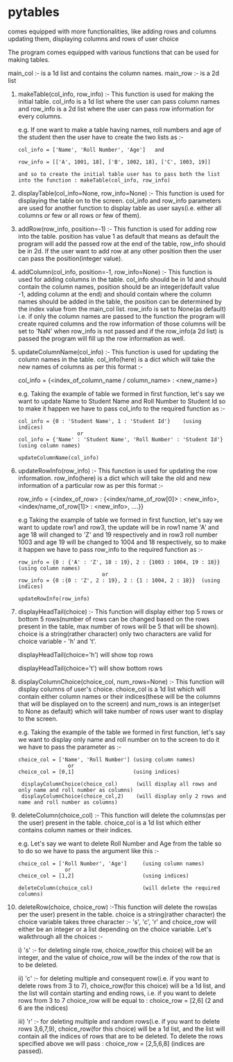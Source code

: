 # pytables
comes equipped with more functionalities, like adding rows and columns updating them, displaying columns and rows of user choice

The program comes equipped with various functions that can be used for making tables.

main_col :- is a 1d list and contains the column names.
main_row :- is a 2d list 


1. makeTable(col_info, row_info) :- This function is used for making the initial table. col_info is a 1d list where the user can pass column names and row_info is a 2d list where the user can pass row information for every columns.

    e.g. If one want to make a table having names, roll numbers and age of the student then the user have to create the two lists as :-

       col_info = ['Name', 'Roll Number', 'Age']   and
     
       row_info = [['A', 1001, 18], ['B', 1002, 18], ['C', 1003, 19]]
     
       and so to create the initial table user has to pass both the list into the function : makeTable(col_info, row_info)
     
   
2. displayTable(col_info=None, row_info=None) :- This function is used for displaying the table on to the screen. col_info and row_info parameters are used for another function to display table as user says(i.e. either all columns or few or all rows or few of them).


3. addRow(row_info, position=-1) :- This function is used for adding row into the table. position has value 1 as default that means as default the program will add the passed row at the end of the table, row_info should be in 2d. If the user want to add row at any other position then the user can pass the position(integer value).


4. addColumn(col_info, position=-1, row_info=None) :- This function is used for adding columns in the table. col_info should be in 1d and should contain the column names, position should be an integer(default value -1, adding column at the end) and should contain where the column names should be added in the table, the position can be determined by the index value from the main_col list. row_info is set to None(as default) i.e. if only the column names are passed to the function the program will create rquired columns and the row information of those columns will be set to 'NaN' when row_info is not passed and if the row_info(a 2d list) is passed the program will fill up the row information as well.


5. updateColumnName(col_info) :- This function is used for updating the column names in the table. col_info(here) is a dict which will take the new names of columns as per this format :-

     col_info = {<index_of_column_name / column_name> : <new_name>}

     e.g. Taking the example of table we formed in first function, let's say we want to update Name to Student Name and Roll Number to        Student Id so to make it happen we have to pass col_info to the required function as :-

       col_info = {0 : 'Student Name', 1 : 'Student Id'}    (using indices)             
                          or                                   
       col_info = {'Name' : 'Student Name', 'Roll Number' : 'Student Id'}    (using column names)
                               
       updateColumnName(col_info)       
                               

6. updateRowInfo(row_info) :- This function is used for updating the row information. row_info(here) is a dict which will take the old and new information of a particular row as per this format :- 

      row_info = {<index_of_row> : {<index/name_of_row[0]> : <new_info>, <index/name_of_row[1]> : <new_info>, ....}}

      e.g Taking the example of table we formed in first function, let's say we want to update row1 and row3, the update will be in row1       name 'A' and age 18 will changed to 'Z' and 19 respectively and in row3 roll number 1003 and age 19 will be changed to 1004 and 18       respectively, so to make it happen we have to pass row_info to the required function as :-

       row_info = {0 : {'A' : 'Z', 18 : 19}, 2 : {1003 : 1004, 19 : 18}} (using column names)
                                  or
       row_info = {0 :{0 : 'Z', 2 : 19}, 2 : {1 : 1004, 2 : 18}}  (using indices)  
    
       updateRowInfo(row_info)
                                
                                
7. displayHeadTail(choice) :- This function will display either top 5 rows or bottom 5 rows(number of rows can be changed based on the rows present in the table, max number of rows will be 5 that will be shown). choice is a string(rather character) only two characters are valid for choice variable - 'h' and 't'.

      displayHeadTail(choice='h')     will show top rows

      displayHeadTail(choice='t')     will show bottom rows

8. displayColumnChoice(choice_col, num_rows=None) :- This function will display columns of user's choice. choice_col is a 1d list which will contain either column names or their indices(these will be the columns that will be displayed on to the screen) and num_rows is an integer(set to None as default) which will take number of rows user want to display to the screen.

      e.g. Taking the example of the table we formed in first function, let's say we want to display only name and roll number on to           the screen to do it we have to pass the parameter as :-
      
       choice_col = ['Name', 'Roll Number'] (using column names)
                       or
       choice_col = [0,1]                   (using indices)
       
        displayColumnChoice(choice_col)      (will display all rows and only name and roll number as columns)
        displayColumnChoice(choice_col,2)    (will display only 2 rows and name and roll number as columns)
                                                                    
                                                                    
9. deleteColumn(choice_col) :- This function will delete the columns(as per the user) present in the table. choice_col is a 1d list which either contains column names or their indices.

      e.g. Let's say we want to delete Roll Number and Age from the table so to do so we have to pass the argument like this :-
      
       choice_col = ['Roll Number', 'Age']     (using column names)
                      or
       choice_col = [1,2]                      (using indices)
       
       deleteColumn(choice_col)                (will delete the required columns)
       

10. deleteRow(choice, choice_row) :-This function will delete the rows(as per the user) present in the table. choice is a string(rather character) the choice variable takes three character :- 's', 'c', 'r' and choice_row will either be an integer or a list depending on the choice variable. Let's walkthrough all the choices :-

     i) 's' :- for deleting single row, choice_row(for this choice) will be an integer, and the value of choice_row will be                            the index of the row that is to be deleted.
     
     ii) 'c' :- for deleting multiple and consequent row(i.e. if you want to delete rows from 3 to 7), choice_row(for this                               choice) will be a 1d list, and the list will contain starting and ending rows, i.e. if you want to delete rows 
                from 3 to 7 choice_row will be equal to : choice_row = [2,6] (2 and 6 are the indices)
                                       
     iii) 'r' :- for deleting multiple and random rows(i.e. if you want to delete rows 3,6,7,9), choice_row(for this choice) 
                 will be a 1d list, and the list will contain all the indices of rows that are to be deleted. To delete the                              rows specified above we will pass : choice_row = [2,5,6,8] (indices are passed).
                          
